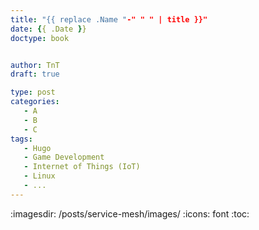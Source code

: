 ```yaml
--- 
title: "{{ replace .Name "-" " " | title }}"
date: {{ .Date }}
doctype: book


author: TnT
draft: true

type: post
categories:
   - A
   - B
   - C
tags:
   - Hugo
   - Game Development
   - Internet of Things (IoT)
   - Linux
   - ...
---
```


:imagesdir: /posts/service-mesh/images/
:icons: font
:toc: